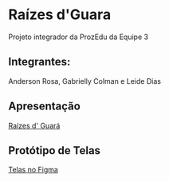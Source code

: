 # Raízes d'Guara

Projeto integrador da ProzEdu da Equipe 3

## Integrantes:

Anderson Rosa,
Gabrielly Colman e
Leide Dias

## Apresentação

[Raízes d&#39; Guará](https://docs.google.com/presentation/d/1bqFE9UTjguwtpjMEDPGXUrAo2WouNxMH/edit#slide=id.p1)

## Protótipo de Telas

[Telas no Figma](https://www.figma.com/proto/NP9ixNEGr75sn42NmFswAZ/Projeto-Guara?node-id=21-1325&node-type=canvas&t=KXVnoxIR29VmsxS3-0&scaling=scale-down&content-scaling=fixed&page-id=0%3A1)
